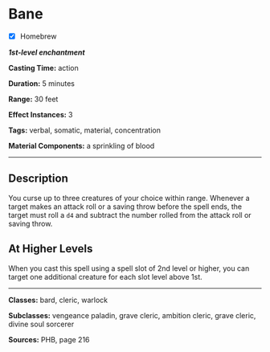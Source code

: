 # Bane

- [x] Homebrew

***1st-level enchantment***

**Casting Time:** action

**Duration:** 5 minutes

**Range:** 30 feet

**Effect Instances:** 3

**Tags:** verbal, somatic, material, concentration

**Material Components:** a sprinkling of blood

---

## Description
You curse up to three creatures of your choice within range.
Whenever a target makes an attack roll or a saving throw before the spell ends, the target must roll a `d4` and subtract the number rolled from the attack roll or saving throw.

## At Higher Levels
When you cast this spell using a spell slot of 2nd level or higher, you can target one additional creature for each slot level above 1st.

---

**Classes:** bard, cleric, warlock

**Subclasses:** vengeance paladin, grave cleric, ambition cleric, grave cleric, divine soul sorcerer

**Sources:** PHB, page 216
